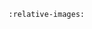 ```{include} ../../../doc/GenModInfo/moduleDescriptions/CreateVertexOwnerList.md
:relative-images:
```
